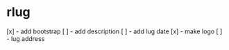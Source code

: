 # rlug

[x] - add bootstrap
[ ] - add description
[ ] - add lug date
[x] - make logo
[ ] - lug address

